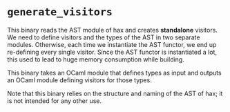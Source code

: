 # `generate_visitors`

This binary reads the AST module of hax and creates **standalone**
visitors. We need to define visitors and the types of the AST in two
separate modules. Otherwise, each time we instantiate the AST functor,
we end up re-defining every single visitor. Since the AST functor is
instantiated a lot, this used to lead to huge memory consumption while
building.

This binary takes an OCaml module that defines types as input and
outputs an OCaml module defining visitors for those types.

Note that this binary relies on the structure and naming of the AST of
hax; it is not intended for any other use.
